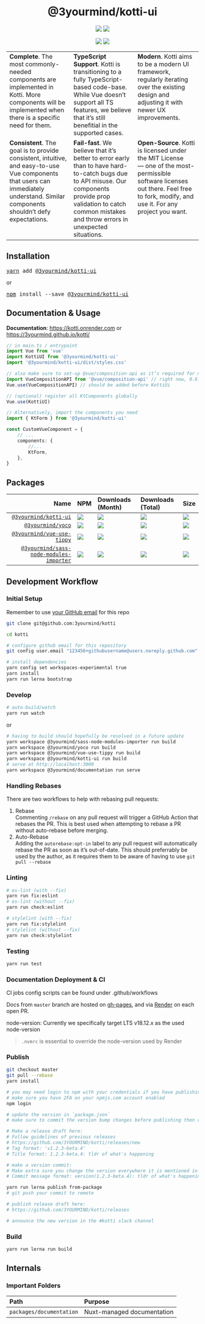 <h1 align="center">@3yourmind/kotti-ui</h1>

<p align="center">
	<a href="https://npmjs.com/package/@3yourmind/kotti-ui"><img src="https://img.shields.io/npm/dm/@3yourmind/kotti-ui.svg?style=for-the-badge"/></a>
	<a href="https://npmjs.com/package/@3yourmind/kotti-ui"><img src="https://img.shields.io/npm/types/@3yourmind/kotti-ui.svg?style=for-the-badge"/></a>
</p>
<p align="center">
	<a href="https://bundlephobia.com/result?p=@3yourmind/kotti-ui"><img src="https://img.shields.io/bundlephobia/minzip/@3yourmind/kotti-ui.svg?style=for-the-badge"/></a>
	<a href="https://www.npmjs.com/package/@3yourmind/kotti-ui"><img src="https://img.shields.io/npm/v/@3yourmind/kotti-ui.svg?style=for-the-badge"/></a>
</p>

<table border="0" width="100%">
<col style="width:33%">
<col style="width:33%">
<col style="width:33%">
<tbody>
<tr style="border: 0px !important;">
<td valign="top" style="border: 0px !important;"><b>Complete</b>. The most commonly-needed components are implemented in Kotti. More components will be implemented when there is a specific need for them.</td>
<td valign="top" style="border: 0px !important;"><b>TypeScript Support</b>. Kotti is transitioning to a fully TypeScript-based code-base. While Vue doesn’t support all TS features, we believe that it’s still benefitial in the supported cases.</td>
<td valign="top" style="border: 0px !important;"><b>Modern</b>. Kotti aims to be a modern UI framework, regularly iterating over the existing design and adjusting it with newer UX improvements.</td>
</tr>
<tr style="border: 0px !important;">
<td valign="top" style="border: 0px !important;"><b>Consistent</b>. The goal is to provide consistent, intuitive, and easy-to-use Vue components that users can immediately understand. Similar components shouldn’t defy expectations.</td>
<td valign="top" style="border: 0px !important;"><b>Fail-fast</b>. We believe that it’s better to error early than to have hard-to-catch bugs due to API misuse. Our components provide prop validation to catch common mistakes and throw errors in unexpected situations.</td>
<td valign="top" style="border: 0px !important;"><b>Open-Source</b>. Kotti is licensed under the MIT License — one of the most-permissible software licenses out there. Feel free to fork, modify, and use it. For any project you want.</td>
</tr>
</tbody>
</table>

## Installation

<pre>
<a href="https://yarnpkg.com">yarn</a> add <a href="https://yarnpkg.com/en/package/@3yourmind/kotti-ui">@3yourmind/kotti-ui</a>
</pre>

or

<pre>
<a href="https://npmjs.com">npm</a> install --save <a href="https://npmjs.com/package/@3yourmind/kotti-ui">@3yourmind/kotti-ui</a>
</pre>

## Documentation & Usage

**Documentation**: <https://kotti.onrender.com> or <https://3yourmind.github.io/kotti/>

```typescript
// in main.ts / entrypoint
import Vue from 'vue'
import KottiUI from '@3yourmind/kotti-ui'
import '@3yourmind/kotti-ui/dist/styles.css'

// also make sure to set-up @vue/composition-api as it’s required for newer Kotti features
import VueCompositionAPI from '@vue/composition-api' // right now, 0.6.1 is recommended
Vue.use(VueCompositionAPI) // should be added before KottiUi

// (optional) register all KtComponents globally
Vue.use(KottiUI)

// Alternatively, import the components you need
import { KtForm } from '@3yourmind/kotti-ui'

const CustomVueComponent = {
	// ...
	components: {
		//...
		KtForm,
	},
}
```

## Packages

|                                                                            Name | NPM                                                                                                                                        | Downloads (Month)                                                            | Downloads (Total)                                                            | Size                                                                                      |
| ------------------------------------------------------------------------------: | :----------------------------------------------------------------------------------------------------------------------------------------- | :--------------------------------------------------------------------------- | :--------------------------------------------------------------------------- | :---------------------------------------------------------------------------------------- |
|                                     [`@3yourmind/kotti-ui`](/packages/kotti-ui) | [![](https://img.shields.io/npm/v/@3yourmind/kotti-ui)](https://npmjs.com/package/@3yourmind/kotti-ui)                                     | ![](https://img.shields.io/npm/dm/@3yourmind/kotti-ui.svg)                   | ![](https://img.shields.io/npm/dt/@3yourmind/kotti-ui.svg)                   | ![](https://img.shields.io/bundlephobia/minzip/@3yourmind/kotti-ui.svg)                   |
|                                             [`@3yourmind/yoco`](/packages/yoco) | [![](https://img.shields.io/npm/v/@3yourmind/yoco)](https://npmjs.com/package/@3yourmind/yoco)                                             | ![](https://img.shields.io/npm/dm/@3yourmind/yoco.svg)                       | ![](https://img.shields.io/npm/dt/@3yourmind/yoco.svg)                       | ![](https://img.shields.io/bundlephobia/minzip/@3yourmind/yoco.svg)                       |
|                           [`@3yourmind/vue-use-tippy`](/packages/vue-use-tippy) | [![](https://img.shields.io/npm/v/@3yourmind/vue-use-tippy)](https://npmjs.com/package/@3yourmind/vue-use-tippy)                           | ![](https://img.shields.io/npm/dm/@3yourmind/vue-use-tippy.svg)              | ![](https://img.shields.io/npm/dt/@3yourmind/vue-use-tippy.svg)              | ![](https://img.shields.io/bundlephobia/minzip/@3yourmind/vue-use-tippy.svg)              |
| [`@3yourmind/sass-node-modules-importer`](/packages/sass-node-modules-importer) | [![](https://img.shields.io/npm/v/@3yourmind/sass-node-modules-importer)](https://npmjs.com/package/@3yourmind/sass-node-modules-importer) | ![](https://img.shields.io/npm/dm/@3yourmind/sass-node-modules-importer.svg) | ![](https://img.shields.io/npm/dt/@3yourmind/sass-node-modules-importer.svg) | ![](https://img.shields.io/bundlephobia/minzip/@3yourmind/sass-node-modules-importer.svg) |

## Development Workflow

### Initial Setup

Remember to use [your GitHub email](https://github.com/settings/emails) for this repo

```bash
git clone git@github.com:3yourmind/kotti

cd kotti

# configure github email for this repository
git config user.email "123456+githubusername@users.noreply.github.com"

# install dependencies
yarn config set workspaces-experimental true
yarn install
yarn run lerna bootstrap
```

### Develop

```bash
# auto-build/watch
yarn run watch
```

or

```bash
# having to build should hopefully be resolved in a future update
yarn workspace @3yourmind/sass-node-modules-importer run build
yarn workspace @3yourmind/yoco run build
yarn workspace @3yourmind/vue-use-tippy run build
yarn workspace @3yourmind/kotti-ui run build
# serve at http://localhost:3000
yarn workspace @3yourmind/documentation run serve
```

### Handling Rebases

There are two workflows to help with rebasing pull requests:

1. Rebase  
   Commenting `/rebase` on any pull request will trigger a GitHub Action that rebases the PR.
   This is best used when attempting to rebase a PR without auto-rebase before merging.
2. Auto-Rebase  
   Adding the `autorebase:opt-in` label to any pull request will automatically rebase the PR as soon as it’s out-of-date.
   This should preferrably be used by the author, as it requires them to be aware of having to use `git pull --rebase`

### Linting

```bash
# es-lint (with --fix)
yarn run fix:eslint
# es-lint (without --fix)
yarn run check:eslint

# stylelint (with --fix)
yarn run fix:stylelint
# stylelint (without --fix)
yarn run check:stylelint
```

### Testing

```bash
yarn run test
```

### Documentation Deployment & CI

CI jobs config scripts can be found under .github/workflows

Docs from `master` branch are hosted on [gh-pages](https://pages.github.com/), and via [Render](https://render.com/) on each open PR.

node-version: Currently we specifically target LTS v18.12.x as the used node-version

> `.nvmrc` is essential to override the node-version used by Render

### Publish

```bash
git checkout master
git pull --rebase
yarn install

# you may need login to npm with your credentials if you have publishing rights
# make sure you have 2FA on your npmjs.com account enabled
npm login

# update the version in `package.json`
# make sure to commit the version bump changes before publishing then run:

# Make a release draft here:
# Follow guidelines of previous releases
# https://github.com/3YOURMIND/kotti/releases/new
# Tag format: 'v1.2.3-beta.4'
# Title format: 1.2.3-beta.4: tldr of what's happening

# make a version commit:
# Make extra sure you change the version everywhere it is mentioned in the source.
# Commit message format: version(1.2.3-beta.4): tldr of what's happening

yarn run lerna publish from-package
# git push your commit to remote

# publish release draft here:
# https://github.com/3YOURMIND/kotti/releases

# announce the new version in the #kotti slack channel
```

### Build

```bash
yarn run lerna run build
```

## Internals

### Important Folders

| Path                     | Purpose                    |
| :----------------------- | :------------------------- |
| `packages/documentation` | Nuxt-managed documentation |
